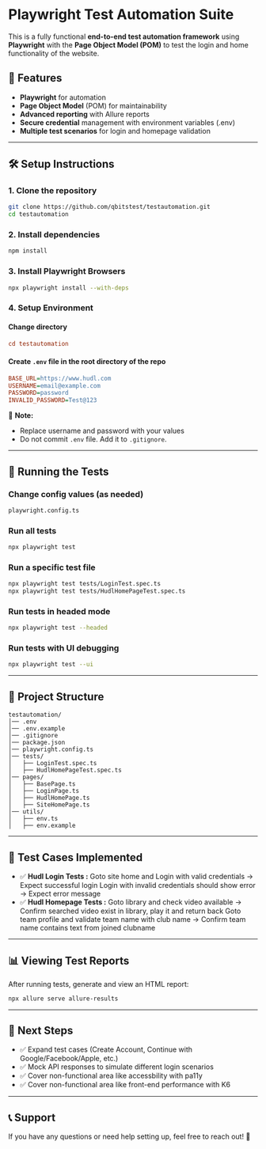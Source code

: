 # Playwright Test Automation Suite
This is a fully functional **end-to-end test automation framework** using **Playwright** with the **Page Object Model (POM)** to test the login and home functionality of the website.
## 📌 Features
- **Playwright** for automation
- **Page Object Model** (POM) for maintainability
- **Advanced reporting** with Allure reports
- **Secure credential** management with environment variables (.env)
- **Multiple test scenarios** for login and homepage validation
---
## 🛠️ Setup Instructions
### **1. Clone the repository**
```sh
git clone https://github.com/qbitstest/testautomation.git
cd testautomation
```
### **2. Install dependencies**
```sh
npm install
```
### **3. Install Playwright Browsers**
```sh
npx playwright install --with-deps
```
### **4. Setup Environment**
#### Change directory
```ini
cd testautomation
```
#### **Create `.env` file in the root directory of the repo**
```ini
BASE_URL=https://www.hudl.com
USERNAME=email@example.com
PASSWORD=password
INVALID_PASSWORD=Test@123
```
🚨 **Note:** 
- Replace username and password with your values
- Do not commit `.env` file. Add it to `.gitignore`.
---
## 🚀 Running the Tests
### **Change config values (as needed)**
```sh
playwright.config.ts
```
### **Run all tests**
```sh
npx playwright test
```
### **Run a specific test file**
```sh
npx playwright test tests/LoginTest.spec.ts
npx playwright test tests/HudlHomePageTest.spec.ts
```
### **Run tests in headed mode**
```sh
npx playwright test --headed
```
### **Run tests with UI debugging**
```sh
npx playwright test --ui
```
---
## 📑 Project Structure
```
testautomation/
│── .env
│── .env.example
│── .gitignore
│── package.json
│── playwright.config.ts
│── tests/
│   ├── LoginTest.spec.ts
│   ├── HudlHomePageTest.spec.ts
│── pages/
│   ├── BasePage.ts
│   ├── LoginPage.ts
│   ├── HudlHomePage.ts
│   ├── SiteHomePage.ts
│── utils/
│   ├── env.ts
│   ├── env.example
```
---
## 📜 Test Cases Implemented
- ✅ **Hudl Login Tests :** 
Goto site home and Login with valid credentials → Expect successful login
Login with invalid credentials should show error → Expect error message
- ✅ **Hudl Homepage Tests :** 
Goto library and check video available → Confirm searched video exist in library, play it and return back
Goto team profile and validate team name with club name → Confirm team name contains text from joined clubname
---
## 📊 Viewing Test Reports
After running tests, generate and view an HTML report:
```sh
npx allure serve allure-results
```
---
## 📌 Next Steps
- ✅ Expand test cases (Create Account, Continue with Google/Facebook/Apple, etc.)
- ✅ Mock API responses to simulate different login scenarios
- ✅ Cover non-functional area like accessbility with pa11y 
- ✅ Cover non-functional area like front-end performance with K6
---
## 📞 Support
If you have any questions or need help setting up, feel free to reach out! 🚀